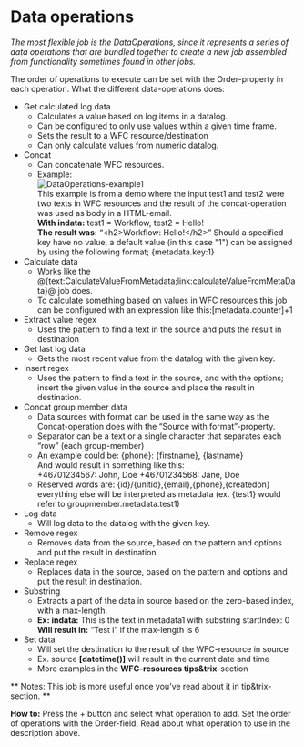 # Data operations   #

*The most flexible job is the DataOperations, since it represents a series of data operations that
are bundled together to create a new job assembled from functionality sometimes found in other
jobs.*

The order of operations to execute can be set with the Order-property in each operation.
What the different data-operations does:

- Get calculated log data
	- Calculates a value based on log items in a datalog.
	- Can be configured to only use values within a given time frame.
	- Sets the result to a WFC resource/destination
	- Can only calculate values from numeric datalog.
- Concat
	- Can concatenate WFC resources.
	- Example:   
    ![DataOperations-example1](https://raw.githubusercontent.com/bosbec/mobileresponseDocs/master/dataoperations1.png)  
    This example is from a demo where the input test1 and test2 were two texts in WFC resources and the result of the concat-operation was used as body in a HTML-email.  
    **With indata:** test1 = Workflow, test2 = Hello!  
	**The result was:** “&lt;h2&gt;Workflow: Hello!&lt;/h2&gt;”
	Should a specified key have no value, a default value (in this case "1") can be assigned by using the following format; {metadata.key:1}
- Calculate data
	- Works like the @{text:CalculateValueFromMetadata;link:calculateValueFromMetaData}@ job does.
	- To calculate something based on values in WFC resources this job can be configured with an expression like this:[metadata.counter]+1
- Extract value regex
	- Uses the pattern to find a text in the source and puts the result in destination
- Get last log data
	- Gets the most recent value from the datalog with the given key.
- Insert regex
	- Uses the pattern to find a text in the source, and with the options; insert the given value in the source and place the result in destination.
- Concat group member data
	- Data sources with format can be used in the same way as the Concat-operation does with the “Source with format”-property.
	- Separator can be a text or a single character that separates each “row” (each group-member)
	- An example could be: {phone}: {firstname}, {lastname}    
      And would result in something like this:    
      +46701234567: John, Doe 
      +46701234568: Jane, Doe
	- Reserved words are: {id}/{unitid},{email},{phone},{createdon} everything else will be interpreted as metadata (ex. {test1} would refer to groupmember.metadata.test1)
- Log data
	- Will log data to the datalog with the given key.
- Remove regex
	- Removes data from the source, based on the pattern and options and put the result in destination.
- Replace regex
	- Replaces data in the source, based on the pattern and options and put the result in destination.
- Substring
	- Extracts a part of the data in source based on the zero-based index, with a max-length.
	- **Ex: indata:** This is the text in metadata1 with substring startIndex: 0  
	**Will result in:** “Test i” if the max-length is 6
- Set data
	- Will set the destination to the result of the WFC-resource in source
	- Ex. source **[datetime()]** will result in the current date and time
	- More examples in the **WFC-resources tips&trix**-section

**
Notes: 
This job is more useful once you’ve read about it in tip&trix-section.
**

**How to:**
Press the + button and select what operation to add.
Set the order of operations with the Order-field.
Read about what operation to use in the description above.
